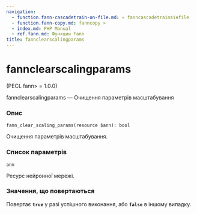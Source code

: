 ```yaml
---
navigation:
  - function.fann-cascadetrain-on-file.md: « fanncascadetrainвінfile
  - function.fann-copy.md: fanncopy »
  - index.md: PHP Manual
  - ref.fann.md: Функции Fann
title: fannclearscalingparams
---
```

# fannclearscalingparams

(PECL fann> = 1.0.0)

fannclearscalingparams — Очищення параметрів масштабування

### Опис

```methodsynopsis
fann_clear_scaling_params(resource $ann): bool
```

Очищення параметрів масштабування.

### Список параметрів

`ann`

Ресурс нейронної мережі.

### Значення, що повертаються

Повертає **`true`** у разі успішного виконання, або **`false`** в іншому випадку.

